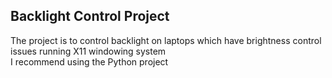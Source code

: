 ## Backlight Control Project   
The project is to control backlight on laptops which have brightness control issues running X11 windowing system \
I recommend using the Python project
